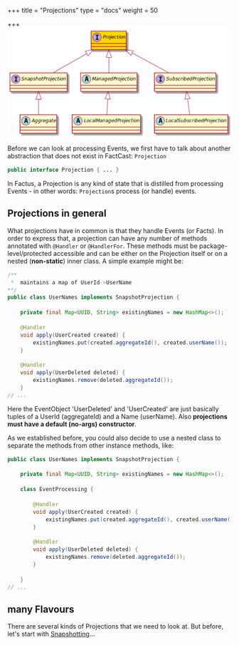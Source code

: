 +++
title = "Projections"
type = "docs"
weight = 50

+++
![](ph_p.png#center)

Before we can look at processing Events, we first have to talk about another abstraction that does not exist in FactCast: `Projection` 


```java
public interface Projection { ... }
```

In Factus, a Projection is any kind of state that is distilled from processing Events - in other words: `Projection`s process (or handle) events.

## Projections in general

What projections have in common is that they handle Events (or Facts). In order to express that, a projection can have any number of methods annotated with `@Handler` or `@HandlerFor`. These methods must be package-level/protected accessible and can be either on the Projection itself or on a nested (**non-static**) inner class.
A simple example might be:

```java
/**
 *  maintains a map of UserId->UserName
**/
public class UserNames implements SnapshotProjection {

    private final Map<UUID, String> existingNames = new HashMap<>();

    @Handler
    void apply(UserCreated created) {
        existingNames.put(created.aggregateId(), created.userName());
    }

    @Handler
    void apply(UserDeleted deleted) {
        existingNames.remove(deleted.aggregateId());
    }
// ...
``` 
Here the EventObject 'UserDeleted' and 'UserCreated' are just basically tuples of a UserId (aggregateId) and a Name (userName).
Also **projections must have a default (no-args) constructor**.

As we established before, you could also decide to use a nested class to separate the methods from other instance methods, like:

```java
public class UserNames implements SnapshotProjection {

    private final Map<UUID, String> existingNames = new HashMap<>();

    class EventProcessing {

        @Handler
        void apply(UserCreated created) {
            existingNames.put(created.aggregateId(), created.userName());
        }

        @Handler
        void apply(UserDeleted deleted) {
            existingNames.remove(deleted.aggregateId());
        }

    }
// ...
```

## many Flavours

There are several kinds of Projections that we need to look at. But before, let's start with [Snapshotting](snapshotting)...
